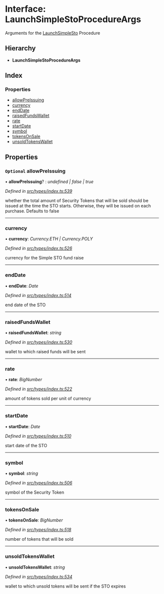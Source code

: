 # Interface: LaunchSimpleStoProcedureArgs

Arguments for the [LaunchSimpleSto](../enums/_types_index_.proceduretype.md#launchsimplesto) Procedure

## Hierarchy

* **LaunchSimpleStoProcedureArgs**

## Index

### Properties

* [allowPreIssuing](_types_index_.launchsimplestoprocedureargs.md#optional-allowpreissuing)
* [currency](_types_index_.launchsimplestoprocedureargs.md#currency)
* [endDate](_types_index_.launchsimplestoprocedureargs.md#enddate)
* [raisedFundsWallet](_types_index_.launchsimplestoprocedureargs.md#raisedfundswallet)
* [rate](_types_index_.launchsimplestoprocedureargs.md#rate)
* [startDate](_types_index_.launchsimplestoprocedureargs.md#startdate)
* [symbol](_types_index_.launchsimplestoprocedureargs.md#symbol)
* [tokensOnSale](_types_index_.launchsimplestoprocedureargs.md#tokensonsale)
* [unsoldTokensWallet](_types_index_.launchsimplestoprocedureargs.md#unsoldtokenswallet)

## Properties

### `Optional` allowPreIssuing

• **allowPreIssuing**? : *undefined | false | true*

*Defined in [src/types/index.ts:539](https://github.com/PolymathNetwork/polymath-sdk/blob/e8bbc1e/src/types/index.ts#L539)*

whether the total amount of Security Tokens that will be sold should be issued at the time the STO starts.
Otherwise, they will be issued on each purchase. Defaults to false

___

###  currency

• **currency**: *Currency.ETH | Currency.POLY*

*Defined in [src/types/index.ts:526](https://github.com/PolymathNetwork/polymath-sdk/blob/e8bbc1e/src/types/index.ts#L526)*

currency for the Simple STO fund raise

___

###  endDate

• **endDate**: *Date*

*Defined in [src/types/index.ts:514](https://github.com/PolymathNetwork/polymath-sdk/blob/e8bbc1e/src/types/index.ts#L514)*

end date of the STO

___

###  raisedFundsWallet

• **raisedFundsWallet**: *string*

*Defined in [src/types/index.ts:530](https://github.com/PolymathNetwork/polymath-sdk/blob/e8bbc1e/src/types/index.ts#L530)*

wallet to which raised funds will be sent

___

###  rate

• **rate**: *BigNumber*

*Defined in [src/types/index.ts:522](https://github.com/PolymathNetwork/polymath-sdk/blob/e8bbc1e/src/types/index.ts#L522)*

amount of tokens sold per unit of currency

___

###  startDate

• **startDate**: *Date*

*Defined in [src/types/index.ts:510](https://github.com/PolymathNetwork/polymath-sdk/blob/e8bbc1e/src/types/index.ts#L510)*

start date of the STO

___

###  symbol

• **symbol**: *string*

*Defined in [src/types/index.ts:506](https://github.com/PolymathNetwork/polymath-sdk/blob/e8bbc1e/src/types/index.ts#L506)*

symbol of the Security Token

___

###  tokensOnSale

• **tokensOnSale**: *BigNumber*

*Defined in [src/types/index.ts:518](https://github.com/PolymathNetwork/polymath-sdk/blob/e8bbc1e/src/types/index.ts#L518)*

number of tokens that will be sold

___

###  unsoldTokensWallet

• **unsoldTokensWallet**: *string*

*Defined in [src/types/index.ts:534](https://github.com/PolymathNetwork/polymath-sdk/blob/e8bbc1e/src/types/index.ts#L534)*

wallet to which unsold tokens will be sent if the STO expires
